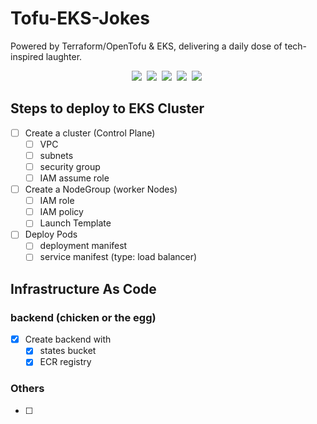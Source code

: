 # Tofu-EKS-Jokes
 Powered by Terraform/OpenTofu & EKS, delivering a daily dose of tech-inspired laughter.

<div align="center">

<!-- ![banner](docs/banner.png) -->

![](https://img.shields.io/badge/Terraform-1.3.3-white?style=plastic&logo=terraform)&nbsp;
![](https://img.shields.io/badge/OpenTofu/Terraform-1.6.1-yellow?style=plastic&logo=opentofu)&nbsp;
![](https://img.shields.io/badge/docker--blue?style=plastic&logo=docker)&nbsp;
![](https://img.shields.io/badge/ECR--orange?style=plastic&logo=ecr)&nbsp;
![](https://img.shields.io/badge/Python-3.10-blue?style=plastic&logo=python)&nbsp;

</div>

## Steps to deploy to EKS Cluster
- [ ] Create a cluster (Control Plane)
  - [ ] VPC
  - [ ] subnets 
  - [ ] security group
  - [ ] IAM assume role

- [ ] Create a NodeGroup (worker Nodes)
  - [ ] IAM role
  - [ ] IAM policy
  - [ ] Launch Template

- [ ] Deploy Pods
  - [ ] deployment manifest
  - [ ] service manifest (type: load balancer)

## Infrastructure As Code

### backend (chicken or the egg)
- [x] Create backend with
  - [x] states bucket
  - [x] ECR registry

### Others
- [ ] 